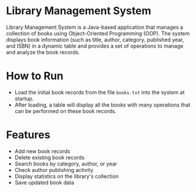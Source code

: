 # Library Management System
Library Management System is a Java-based application that manages a collection of books using Object-Oriented Programming (OOP).
The system displays book information (such as title, author, category, published year, and ISBN) in a dynamic table and provides a set of operations to manage and analyze the book records.

# How to Run
- Load the initial book records from the file `books.txt` into the system at startup.
- After loading, a table will display all the books with many operations that can be performed on these book records.

# Features
- Add new book records
- Delete existing book records
- Search books by category, author, or year
- Check author publishing activity
- Display statistics on the library's collection
- Save updated book data
